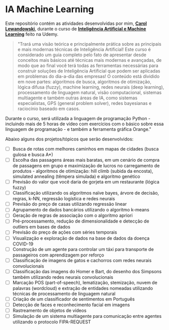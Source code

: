 # IA Machine Learning
Este repositório contém as atividades desenvolvidas por mim, __[Carol Lewandowski](https://www.linkedin.com/in/carol-lewandowski-92b226226/)__, durante o curso de __[Inteligência Artificial e Machine Learning](https://www.udemy.com/course/inteligencia-artificial-machine-learning-guia-completo/)__ feito na Udemy.

>"Trará uma visão teórica e principalmente prática sobre as principais e mais modernas técnicas de Inteligência Artificial! Este curso é considerado um guia completo pelo fato de apresentar desde conceitos mais básicos até técnicas mais modernas e avançadas, de modo que ao final você terá todas as ferramentas necessárias para construir soluções de Inteligência Artificial que podem ser aplicadas em problemas do dia-a-dia das empresas! O conteúdo está dividido em nove partes: algoritmos de busca, algoritmos de otimização, lógica difusa (fuzzy), machine learning, redes neurais (deep learning), processamento de linguagem natural, visão computacional, sistemas multiagente e também outras áreas de IA, como sistemas especialistas, GPS (general problem solver), redes bayesianas e raciocínio baseado em casos.

Durante o curso, será utilizada a linguagem de programação Python - incluindo mais de 5 horas de vídeo com exercícios com o básico sobre essa linguagem de programação - e também a ferramenta gráfica Orange."

Abaixo alguns dos projetos/tópicos que serão desenvolvidos:
- [ ] Busca de rotas com melhores caminhos em mapas de cidades (busca gulosa e busca A*)
- [ ] Escolha das passagens áreas mais baratas, em um cenário de compra de passagens em grupo e maximização de lucros no carregamento de produtos - algoritmos de otimização: hill climb (subida da encosta), simulated annealing (têmpera simulada) e algoritmo genético
- [ ] Previsão do valor que você daria de gorjeta em um restaurante (lógica fuzzy)
- [ ] Classificação utilizando os algoritmos naïve bayes, árvore de decisão, regras, k-NN, regressão logística e redes neurais
- [ ] Previsão do preço de casas utilizando regressão linear
- [ ] Agrupamento de dados bancários utilizando o algoritmo k-means
- [ ] Geração de regras de associação com o algoritmo apriori
- [ ] Pré-processamento, redução de dimensionalidade e detecção de outliers em bases de dados
- [ ] Previsão do preço de ações com séries temporais
- [ ] Visualização e exploração de dados na base de dados da doença COVID-19
- [ ] Construção de um agente para controlar um táxi para transporte de passageiros com aprendizagem por reforço
- [ ] Classificação de imagens de gatos e cachorros com redes neurais convolucionais
- [ ] Classificação das imagens do Homer e Bart, do desenho dos Simpsons também utilizando redes neurais convolucionais
- [ ] Marcação POS (part-of-speech), lematização, stemização, nuvem de palavras (wordcloud) e extração de entidades nomeadas utilizando técnicas de processamento de linguagem natural
- [ ] Criação de um classificador de sentimentos em Português
- [ ] Detecção de faces e reconhecimento facial em imagens
- [ ] Rastreamento de objetos de vídeos
- [ ] Simulação de um sistema multiagente para comunicação entre agentes utilizando o protocolo FIPA-REQUEST
